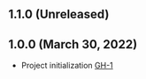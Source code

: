 ## 1.1.0 (Unreleased)

## 1.0.0 (March 30, 2022)
- Project initialization [GH-1](https://github.com/terraform-alicloud-modules/terraform-alicloud-imp/pull/1)

